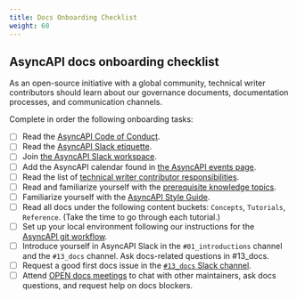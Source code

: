 ```yaml
---
title: Docs Onboarding Checklist
weight: 60
---
```

## AsyncAPI docs onboarding checklist

As an open-source initiative with a global community, technical writer contributors should learn about our governance documents, documentation processes, and communication channels. 

Complete in order the following onboarding tasks:

- [ ] Read the [AsyncAPI Code of Conduct](https://github.com/asyncapi/.github/blob/master/CODE_OF_CONDUCT.md).
- [ ] Read the [AsyncAPI Slack etiquette](../060-meetings-and-communication/slack-etiquette). 
- [ ] Join [the AsyncAPI Slack workspace](https://asyncapi.com/slack-invite).
- [ ] Add the AsyncAPI calendar found in [the AsyncAPI events page](https://www.asyncapi.com/community/events).
- [ ] Read the list of [technical writer contributor responsibilities](../010-contribution-guidelines/technical-writer-contributor-responsibilities).
- [ ] Read and familiarize yourself with the [prerequisite knowledge topics](../010-contribution-guidelines/prerequisite-knowledge).
- [ ] Familiarize yourself with the [AsyncAPI Style Guide](../011-styleguide).
- [ ] Read all docs under the following content buckets: `Concepts`, `Tutorials`, `Reference`. (Take the time to go through each tutorial.)
- [ ] Set up your local environment following our instructions for the [AsyncAPI git workflow](../010-contribution-guidelines/git-workflow).
- [ ] Introduce yourself in AsyncAPI Slack in the `#01_introductions` channel and the `#13_docs` channel. Ask docs-related questions in #13_docs.
- [ ] Request a good first docs issue in the [`#13_docs` Slack channel](https://asyncapi.com/slack-invite).
- [ ] Attend [OPEN docs meetings](https://www.asyncapi.com/community/events) to chat with other maintainers, ask docs questions, and request help on docs blockers. 
